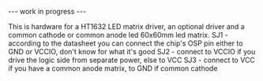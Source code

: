 --- work in progress ---

This is hardware for a HT1632 LED matrix driver, an optional driver and a common cathode or common anode led 60x60mm led matrix.
SJ1 - according to the datasheet you can connect the chip's OSP pin either to GND or VCCIO, don't know for what it's good
SJ2 - connect to VCCIO if you drive the logic side from separate power, else to VCC
SJ3 - connect to VCC if you have a common anode matrix, to GND if common cathode

